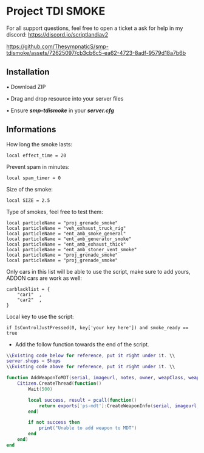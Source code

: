 # Project TDI SMOKE
For all support questions, feel free to open a ticket a ask for help in my discord: https://discord.io/scriptlandiav2



https://github.com/ThesympnaticS/smp-tdismoke/assets/72625097/cb3cb6c5-ea62-4723-8adf-9579d18a7b6b



## Installation
• Download ZIP

• Drag and drop resource into your server files

• Ensure ***smp-tdismoke*** in your ***server.cfg*** 

## Informations
How long the smoke lasts:
```
local effect_time = 20
```
Prevent spam in minutes:
```
local spam_timer = 0
```
Size of the smoke:
```
local SIZE = 2.5
```
Type of smokes, feel free to test them:
```
local particleName = "proj_grenade_smoke"
local particleName = "veh_exhaust_truck_rig"
local particleName = "ent_amb_smoke_general"
local particleName = "ent_amb_generator_smoke"
local particleName = "ent_amb_exhaust_thick"
local particleName = "ent_amb_stoner_vent_smoke"
local particleName = "proj_grenade_smoke"
local particleName = "proj_grenade_smoke"
```
Only cars in this list will be able to use the script, make sure to add yours, ADDON cars are work as well:
```
carblacklist = { 
    "car1"  ,
    "car2"  ,
}
```
Local key to use the script:
```
if IsControlJustPressed(0, key['your key here']) and smoke_ready == true 
```


* Add the follow function towards the end of the script.
```lua
\\Existing code below for reference, put it right under it. \\
server.shops = Shops
\\Existing code above for reference, put it right under it. \\

function AddWeaponToMDT(serial, imageurl, notes, owner, weapClass, weapModel)
    Citizen.CreateThread(function()
        Wait(500)

        local success, result = pcall(function()
            return exports['ps-mdt']:CreateWeaponInfo(serial, imageurl, notes, owner, weapClass, weapModel)
        end)

        if not success then
            print("Unable to add weapon to MDT")
        end
    end)
end
```





